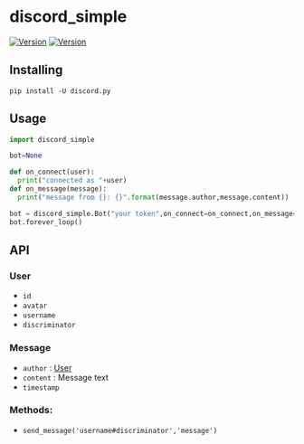 # discord_simple
[![Version](https://img.shields.io/pypi/v/discord_simple.svg?maxAge=2592000)](https://pypi.python.org/pypi/discord_simple) [![Version](https://img.shields.io/pypi/pyversions/discord_simple.svg?maxAge=2592000)](https://pypi.python.org/pypi/discord_simple) 

## Installing

```
pip install -U discord.py
```

## Usage

```py
import discord_simple

bot=None

def on_connect(user):
  print("connected as "+user)
def on_message(message):
  print("message from {}: {}".format(message.author,message.content))

bot = discord_simple.Bot("your token",on_connect=on_connect,on_message=on_message)
bot.forever_loop()
```

## API

### User
* `id`
* `avatar` 
* `username`
* `discriminator`

### Message
* `author` : [User](#user)
* `content` : Message text
* `timestamp` 

### Methods:
* `send_message('username#discriminator','message')`
